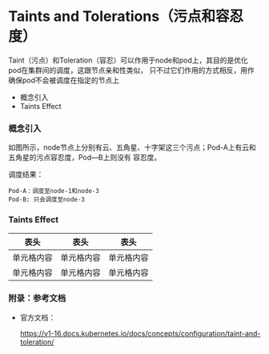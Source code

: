 # Taints and Tolerations（污点和容忍度）

Taint（污点）和Toleration（容忍）可以作用于node和pod上，其目的是优化pod在集群间的调度，这跟节点亲和性类似，
只不过它们作用的方式相反，用作确保pod不会被调度在指定的节点上
 
- 概念引入
- Taints Effect


### 概念引入 


如图所示，node节点上分别有云、五角星、十字架这三个污点；Pod-A上有云和五角星的污点容忍度，Pod—B上则没有
容忍度。

调度结果：
```text
Pod-A：调度至node-1和node-3
Pod-B: 只会调度至node-3
```
 
###  Taints Effect

表头  | 表头  | 表头
---- | ----- | ------ 
单元格内容  | 单元格内容 | 单元格内容
单元格内容  | 单元格内容 | 单元格内容 



 
 
 
 
 
 
### 附录：参考文档

* 官方文档：

    https://v1-16.docs.kubernetes.io/docs/concepts/configuration/taint-and-toleration/
    
